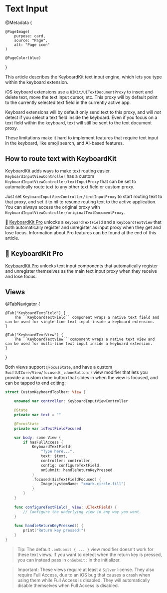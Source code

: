 # Text Input

@Metadata {

    @PageImage(
        purpose: card,
        source: "Page",
        alt: "Page icon"
    )

    @PageColor(blue)
}

This article describes the KeyboardKit text input engine, which lets you type within the keyboard extension.

iOS keyboard extensions use a ``UIKit/UITextDocumentProxy`` to insert and delete text, move the text input cursor, etc. This proxy will by default point to the currently selected text field in the currently active app.

Keyboard extensions will by default only send text to this proxy, and will *not* detect if you select a text field inside the keyboard. Even if you focus on a text field within the keyboard, text will still be sent to the text document proxy.

These limitations make it hard to implement features that require text input in the keyboard, like emoji search, and AI-based features.



## How to route text with KeyboardKit 

KeyboardKit adds ways to make text routing easier. ``KeyboardInputViewController`` has a custom ``KeyboardInputViewController/textInputProxy`` that can be set to automatically route text to any other text field or custom proxy.

Just set ``KeyboardInputViewController/textInputProxy`` to start routing text to that proxy, and set it to nil to resume routing text to the active application. You can always access the original proxy with ``KeyboardInputViewController/originalTextDocumentProxy``.

👑 [KeyboardKit Pro][Pro] unlocks a ``KeyboardTextField`` and a ``KeyboardTextView`` that both automatically register and unregister as input proxy when they get and lose focus. Information about Pro features can be found at the end of this article.



## 👑 KeyboardKit Pro

[KeyboardKit Pro][Pro] unlocks text input components that automatically register and unregister themselves as the main text input proxy when they receive and lose focus.


[Pro]: https://github.com/KeyboardKit/KeyboardKitPro


## Views

@TabNavigator {
    
    @Tab("KeyboardTextField") {
        The ``KeyboardTextField`` component wraps a native text field and can be used for single-line text input inside a keyboard extension.
    }
    
    @Tab("KeyboardTextView") {
        The ``KeyboardTextView`` component wraps a native text view and can be used for multi-line text input inside a keyboard extension.
    }
}

Both views support `@FocusState`, and have a custom ``SwiftUICore/View/focused(_:doneButton:)`` view modifier that lets you provide a custom done button that slides in when the view is focused, and can be tapped to end editing:

```swift
struct CustomKeyboardToolbar: View {

    unowned var controller: KeyboardInputViewController

    @State 
    private var text = ""

    @FocusState 
    private var isTextFieldFocused

    var body: some View {
        if hasFullAccess {
            KeyboardTextField(
                "Type here...", 
                text: $text, 
                controller: controller,
                config: configureTextField,
                onSubmit: handleReturnKeyPressed
            )
            .focused($isTextFieldFocused) {
                Image(systemName: "xmark.circle.fill")
            }
        }
    }
    
    func configureTextField(_ view: UITextField) {
        // Configure the underlying view in any way you want.
    }
    
    func handleReturnKeyPressed() {
        print("Return key pressed!")
    }
}
```

> Tip: The default `.onSubmit { ... }` view modifier doesn't work for these text views. If you want to detect when the return key is pressed, you can instead pass in `onSubmit:` in the initializer.

> Important: These views require at least a `Silver` license. They also require Full Access, due to an iOS bug that causes a crash when using them while Full Access is disabled. They will automatically disable themselves when Full Access is disabled.
